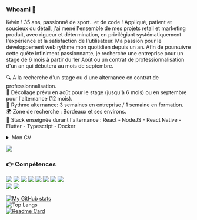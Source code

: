 ### Whoami 👨

Kévin ! 
35 ans, passionné de sport.. et de code !
Appliqué, patient et soucieux du détail, j'ai mené l'ensemble de mes projets retail et marketing produit, avec rigueur et détermination, en privilégiant systématiquement l'expérience et la satisfaction de l'utilisateur. 
Ma passion pour le développement web rythme mon quotidien depuis un an. 
Afin de poursuivre cette quête infiniment passionnante, je recherche une entreprise pour un stage de 6 mois à partir du 1er Août ou un contrat de professionnalisation d'un an qui débutera au mois de septembre.<br>

🔍 A la recherche d'un stage ou d'une alternance en contrat de professionnalisation.<br>
🚀 Décollage prévu en août pour le stage (jusqu'à 6 mois) ou en septembre pour l'alternance (12 mois).<br>
🔄 Rythme alternance: 3 semaines en entreprise / 1 semaine en formation.<br>
🌍 Zone de recherche : Bordeaux et ses environs.<br>
🔧 Stack enseignée durant l'alternance : React - NodeJS - React Native - Flutter - Typescript - Docker<br>

<details>
    <summary>
        Mon CV<br>
    </summary>
    Hello
</details>

<a href="https://www.linkedin.com/in/kevin-lansot/"><img src ="https://img.shields.io/badge/LinkedIn-0077B5?style=for-the-badge&logo=linkedin&logoColor=white"></a>

### 👉 Compétences

<img src="https://img.shields.io/badge/PHP-777BB4?style=for-the-badge&logo=php&logoColor=white" /> <img src="https://img.shields.io/badge/Symfony-000000?style=for-the-badge&logo=Symfony&logoColor=white" />
<img src="https://img.shields.io/badge/JavaScript-323330?style=for-the-badge&logo=javascript&logoColor=F7DF1E" />
<img src="https://img.shields.io/badge/Composer-885630?style=for-the-badge&logo=Composer&logoColor=white" />
<img src="https://img.shields.io/badge/Webpack-8DD6F9?style=for-the-badge&logo=Webpack&logoColor=white" />
<img src="https://img.shields.io/badge/Yarn-2C8EBB?style=for-the-badge&logo=yarn&logoColor=white" />
<img src="https://img.shields.io/badge/Bootstrap-563D7C?style=for-the-badge&logo=bootstrap&logoColor=white" />
<img src="https://img.shields.io/badge/MySQL-005C84?style=for-the-badge&logo=mysql&logoColor=white" /><br>
<img src="https://img.shields.io/badge/Canva-%2300C4CC.svg?&style=for-the-badge&logo=Canva&logoColor=white" />
<img src="https://img.shields.io/badge/Figma-F24E1E?style=for-the-badge&logo=figma&logoColor=white" /><br>
   

[![My GitHub stats](https://github-readme-stats.vercel.app/api?username=klanso18&show_icons=true&theme=algolia)](https://github.com/klanso18/github-readme-stats)<br>
![Top Langs](https://github-readme-stats.vercel.app/api/top-langs/?username=klanso18&layout=compact&theme=algolia&hide_langs_below=8)<br>
[![Readme Card](https://github-readme-stats.vercel.app/api/pin/?username=WildCodeSchool&repo=2022-03-php-remotefr-p2-serial-series)](https://github.com/WildCodeSchool/2022-03-php-remotefr-p2-serial-series)
